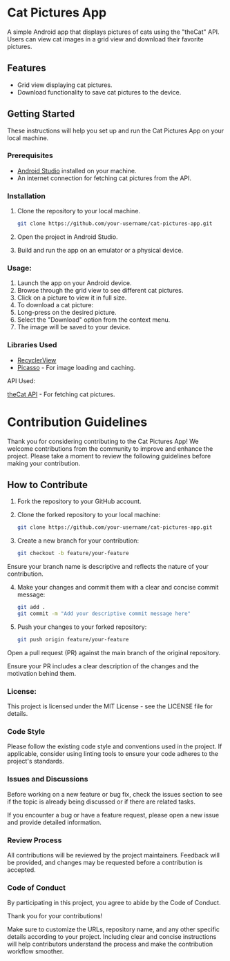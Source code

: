 # Cat Pictures App

A simple Android app that displays pictures of cats using the "theCat" API. Users can view cat images in a grid view and download their favorite pictures.

## Features

- Grid view displaying cat pictures.
- Download functionality to save cat pictures to the device.

## Getting Started

These instructions will help you set up and run the Cat Pictures App on your local machine.

### Prerequisites

- [Android Studio](https://developer.android.com/studio)  installed on your machine.
- An internet connection for fetching cat pictures from the API.

### Installation

1. Clone the repository to your local machine.

   ```bash
   git clone https://github.com/your-username/cat-pictures-app.git

2. Open the project in Android Studio.

3. Build and run the app on an emulator or a physical device.

### Usage:

1. Launch the app on your Android device.
2. Browse through the grid view to see different cat pictures.
3. Click on a picture to view it in full size.
4. To download a cat picture:
5. Long-press on the desired picture.
6. Select the "Download" option from the context menu.
7. The image will be saved to your device.

### Libraries Used

- [RecyclerView](https://developer.android.com/jetpack/androidx/releases/recyclerview)
- [Picasso](https://square.github.io/picasso/) - For image loading and caching.



API Used:

[theCat API](https://thecatapi.com/) - For fetching cat pictures.

# Contribution Guidelines

Thank you for considering contributing to the Cat Pictures App! We welcome contributions from the community to improve and enhance the project. Please take a moment to review the following guidelines before making your contribution.

## How to Contribute

1. Fork the repository to your GitHub account.

2. Clone the forked repository to your local machine:

   ```bash
   git clone https://github.com/your-username/cat-pictures-app.git

3. Create a new branch for your contribution:

   ```bash
   git checkout -b feature/your-feature
   
Ensure your branch name is descriptive and reflects the nature of your contribution.

4. Make your changes and commit them with a clear and concise commit message:

   ```bash
   git add .
   git commit -m "Add your descriptive commit message here"

5. Push your changes to your forked repository:

   ```bash
   git push origin feature/your-feature

Open a pull request (PR) against the main branch of the original repository.

Ensure your PR includes a clear description of the changes and the motivation behind them.

### License:

This project is licensed under the MIT License - see the LICENSE file for details.


### Code Style
Please follow the existing code style and conventions used in the project. If applicable, consider using linting tools to ensure your code adheres to the project's standards.

### Issues and Discussions
Before working on a new feature or bug fix, check the issues section to see if the topic is already being discussed or if there are related tasks.

If you encounter a bug or have a feature request, please open a new issue and provide detailed information.

### Review Process
All contributions will be reviewed by the project maintainers. Feedback will be provided, and changes may be requested before a contribution is accepted.

### Code of Conduct
By participating in this project, you agree to abide by the Code of Conduct.

Thank you for your contributions!

Make sure to customize the URLs, repository name, and any other specific details according to your project. Including clear and concise instructions will help contributors understand the process and make the contribution workflow smoother.
